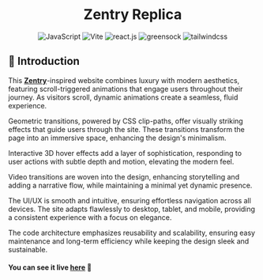 <h1 align="center">Zentry Replica</h1>

<div align="center">
  <div>
    <img src="https://img.shields.io/badge/-JavaScript-black?style=for-the-badge&logoColor=white&logo=javascript&color=F7DF1E" alt="JavaScript" />
    <img src="https://img.shields.io/badge/-Vite-black?style=for-the-badge&logoColor=white&logo=vite&color=646CFF" alt="Vite" />
    <img src="https://img.shields.io/badge/-React_JS-black?style=for-the-badge&logoColor=white&logo=react&color=61DAFB" alt="react.js" />
    <img src="https://img.shields.io/badge/-GSAP-black?style=for-the-badge&logoColor=white&logo=greensock&color=88CE02" alt="greensock" />
    <img src="https://img.shields.io/badge/-Tailwind_CSS-black?style=for-the-badge&logoColor=white&logo=tailwindcss&color=06B6D4" alt="tailwindcss" />
  </div>
</div>

## <a name="introduction">🤖 Introduction</a>
This **[Zentry](https://zentry.com/)**-inspired website combines luxury with modern aesthetics, featuring scroll-triggered animations that engage users throughout their journey. As visitors scroll, dynamic animations create a seamless, fluid experience.

Geometric transitions, powered by CSS clip-paths, offer visually striking effects that guide users through the site. These transitions transform the page into an immersive space, enhancing the design's minimalism.

Interactive 3D hover effects add a layer of sophistication, responding to user actions with subtle depth and motion, elevating the modern feel.

Video transitions are woven into the design, enhancing storytelling and adding a narrative flow, while maintaining a minimal yet dynamic presence.

The UI/UX is smooth and intuitive, ensuring effortless navigation across all devices. The site adapts flawlessly to desktop, tablet, and mobile, providing a consistent experience with a focus on elegance.

The code architecture emphasizes reusability and scalability, ensuring easy maintenance and long-term efficiency while keeping the design sleek and sustainable.

#### You can see it live [here](https://zentry-awwwards-ruby.vercel.app/) 🚨
